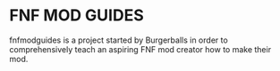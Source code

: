 # FNF MOD GUIDES

fnfmodguides is a project started by Burgerballs in order to comprehensively teach an aspiring FNF mod creator how to make their mod.
